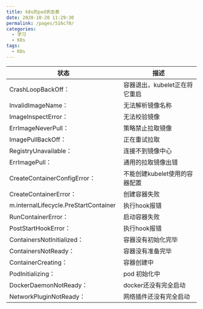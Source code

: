 ```yaml
---
title: k8s的pod状态表
date: 2020-10-20 11:29:30
permalink: /pages/516c70/
categories:
  - 学习
  - K8s
tags:
  - K8s
---
```


状态   | 描述
---|---
CrashLoopBackOff： |容器退出，kubelet正在将它重启
InvalidImageName： |无法解析镜像名称
ImageInspectError： |无法校验镜像
ErrImageNeverPull：| 策略禁止拉取镜像
ImagePullBackOff： |正在重试拉取
RegistryUnavailable： |连接不到镜像中心
ErrImagePull： |通用的拉取镜像出错
CreateContainerConfigError： |不能创建kubelet使用的容器配置
CreateContainerError：| 创建容器失败
m.internalLifecycle.PreStartContainer | 执行hook报错
RunContainerError：| 启动容器失败
PostStartHookError：| 执行hook报错
ContainersNotInitialized： |容器没有初始化完毕
ContainersNotReady： |容器没有准备完毕
ContainerCreating：|容器创建中
PodInitializing：|pod 初始化中
DockerDaemonNotReady：|docker还没有完全启动
NetworkPluginNotReady： |网络插件还没有完全启动
